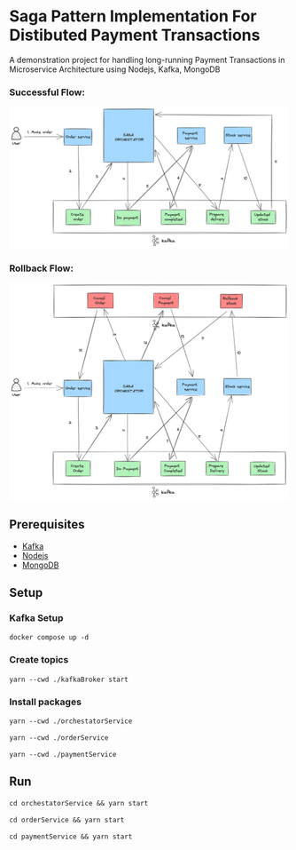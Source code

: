 # Saga Pattern Implementation For Distibuted Payment Transactions
A demonstration project for handling long-running Payment Transactions in Microservice Architecture using Nodejs, Kafka, MongoDB

### Successful Flow:
![Implementation](./saga.png)

### Rollback Flow:
![Implementation](./saga-rollback.png)
## Prerequisites

 - [Kafka](https://kafka.apache.org/downloads)
 - [Nodejs](https://nodejs.org/en/download/)
- [MongoDB](https://www.mongodb.com/try/download/community)


## Setup

### Kafka Setup

``` 
docker compose up -d 
```

### Create topics
```
yarn --cwd ./kafkaBroker start
```

<!-- ### Service Setup -->

### Install packages

```
yarn --cwd ./orchestatorService
```

```
yarn --cwd ./orderService
```

```
yarn --cwd ./paymentService
```


## Run

```
cd orchestatorService && yarn start
```

```
cd orderService && yarn start
```

```
cd paymentService && yarn start
```
